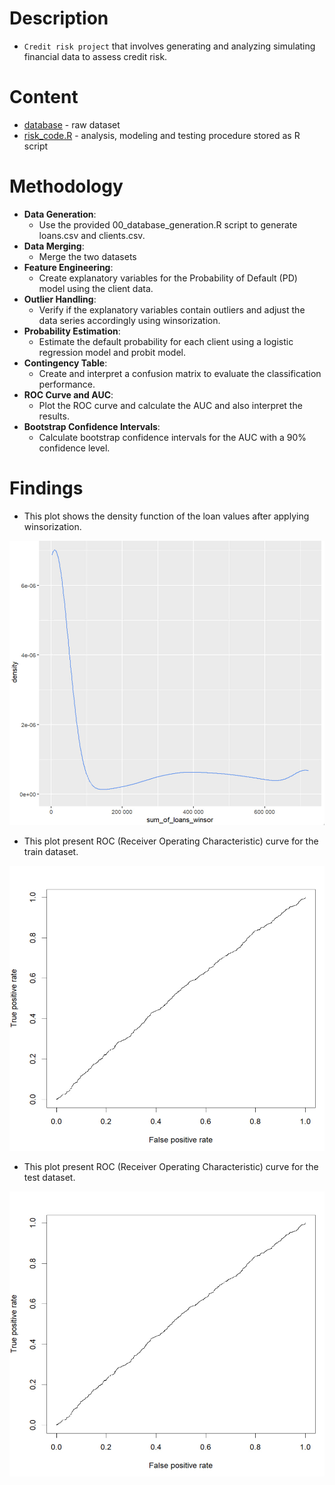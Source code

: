 # Description
- `Credit risk project` that involves generating and analyzing simulating financial data to assess credit risk.  

# Content
- [database](https://github.com/dzima22/credit-risk-project-/tree/main/database) - raw dataset 
- [risk_code.R](https://github.com/dzima22/credit-risk-project-/blob/main/risk_code.R) - analysis, modeling and testing procedure stored as R script

# Methodology
- **Data Generation**:
    + Use the provided 00_database_generation.R script to generate loans.csv and clients.csv.
- **Data Merging**:
    + Merge the two datasets
- **Feature Engineering**:
    + Create explanatory variables for the Probability of Default (PD) model using the client data.
- **Outlier Handling**:
    + Verify if the explanatory variables contain outliers and adjust the data series accordingly using winsorization.
- **Probability Estimation**:
    + Estimate the default probability for each client using a logistic regression model and probit model.
- **Contingency Table**:
    + Create and interpret a confusion matrix to evaluate the classification performance.
- **ROC Curve and AUC**:
    + Plot the ROC curve and calculate the AUC and also interpret the results.
- **Bootstrap Confidence Intervals**:
    + Calculate bootstrap confidence intervals for the AUC with a 90% confidence level.
# Findings

- This plot shows the density function of the loan values after applying winsorization.
<div align="center">
  <img src="https://github.com/dzima22/credit-risk-project-/blob/main/results/density%20function%20after%20winsorization.jpg" alt="" width="600"/>
</div>

- This plot  present  ROC (Receiver Operating Characteristic) curve for the train dataset. 
<div align="center">
  <img src="https://github.com/dzima22/credit-risk-project-/blob/main/results/Roc%20curve%20for%20training%20dataset.jpg" alt=""/>
</div>

- This plot  present  ROC (Receiver Operating Characteristic) curve for the test dataset. 
<div align="center">
  <img src="https://github.com/dzima22/credit-risk-project-/blob/main/results/Roc%20curve%20for%20training%20dataset.jpg" alt=""/>
</div>

